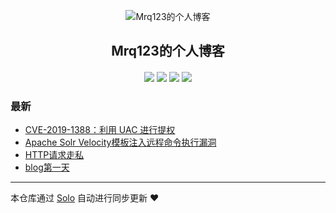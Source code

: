 <p align="center"><img alt="Mrq123的个人博客" src="https://static.b3log.org/images/brand/solo-32.png"></p><h2 align="center">
Mrq123的个人博客
</h2>

<h4 align="center"></h4>
<p align="center"><a title="Mrq123的个人博客" target="_blank" href="https://github.com/Mrq123/solo-blog"><img src="https://img.shields.io/github/last-commit/Mrq123/solo-blog.svg?style=flat-square&color=FF9900"></a>
<a title="GitHub repo size in bytes" target="_blank" href="https://github.com/Mrq123/solo-blog"><img src="https://img.shields.io/github/repo-size/Mrq123/solo-blog.svg?style=flat-square"></a>
<a title="Solo Version" target="_blank" href="https://github.com/b3log/solo/releases"><img src="https://img.shields.io/badge/solo-3.6.6-f1e05a.svg?style=flat-square&color=blueviolet"></a>
<a title="Hits" target="_blank" href="https://github.com/b3log/hits"><img src="https://hits.b3log.org/Mrq123/solo-blog.svg"></a></p>

### 最新

* [CVE-2019-1388：利用 UAC 进行提权](http://www.orororor.com/articles/2019/11/21/1574330325309.html)
* [Apache Solr Velocity模板注入远程命令执行漏洞](http://www.orororor.com/articles/2019/11/20/1574233586043.html)
* [HTTP请求走私](http://www.orororor.com/articles/2019/11/19/1574153056311.html)
* [blog第一天](http://www.orororor.com/articles/2019/10/25/1571970090283.html)



---

本仓库通过 [Solo](https://github.com/b3log/solo) 自动进行同步更新 ❤️ 